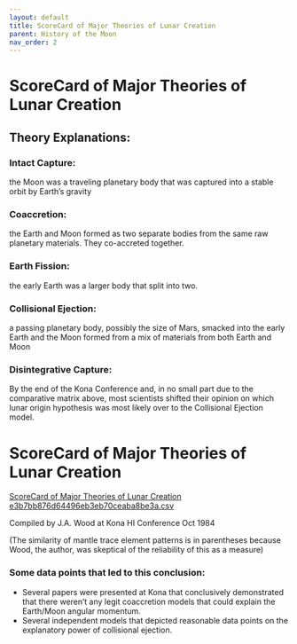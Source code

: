 ```yaml
---
layout: default
title: ScoreCard of Major Theories of Lunar Creation
parent: History of the Moon
nav_order: 2
---
```

# ScoreCard of Major Theories of Lunar Creation

## Theory Explanations:

### Intact Capture:

the Moon was a traveling planetary body that was captured into a stable orbit by Earth’s gravity

### Coaccretion:

the Earth and Moon formed as two separate bodies from the same raw planetary materials. They co-accreted together.

### Earth Fission:

the early Earth was a larger body that split into two.

### Collisional Ejection:

a passing planetary body, possibly the size of Mars, smacked into the early Earth and the Moon formed from a mix of materials from both Earth and Moon

### Disintegrative Capture:

By the end of the Kona Conference and, in no small part due to the comparative matrix above, most scientists shifted their opinion on which lunar origin hypothesis was most likely over to the Collisional Ejection model.

# ScoreCard of Major Theories of Lunar Creation

[ScoreCard of Major Theories of Lunar Creation e3b7bb876d64496eb3eb70ceaba8be3a.csv](ScoreCard%20of%20Major%20Theories%20of%20Lunar%20Creation.assets/ScoreCard%20of%20Major%20Theories%20of%20Lunar%20Creation%20e3b7bb876d64496eb3eb70ceaba8be3a.csv)

Compiled by J.A. Wood at Kona HI Conference Oct 1984

(The similarity of mantle trace element patterns is in parentheses because Wood, the author, was skeptical of the reliability of this as a measure)

### Some data points that led to this conclusion:

- Several papers were presented at Kona that conclusively demonstrated that there weren’t any legit coaccretion models that could explain the Earth/Moon angular momentum.
- Several independent models that depicted reasonable data points on the explanatory power of collisional ejection.

